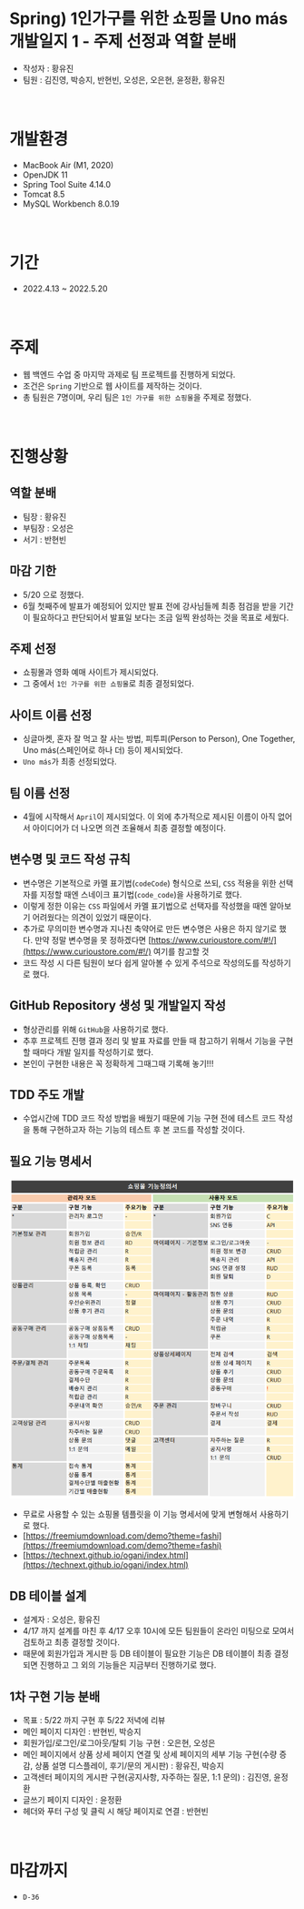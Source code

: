 # Spring) 1인가구를 위한 쇼핑몰 Uno más 개발일지 1 - 주제 선정과 역할 분배
* 작성자 : 황유진
* 팀원 : 김진영, 박승지, 반현빈, 오성은, 오은현, 윤정환, 황유진<br><br><br>

# 개발환경
* MacBook Air (M1, 2020)
* OpenJDK 11
* Spring Tool Suite 4.14.0
* Tomcat 8.5
* MySQL Workbench 8.0.19<br><br><br>

# 기간
* 2022.4.13 ~ 2022.5.20<br><br><br>

# 주제
* 웹 백엔드 수업 중 마지막 과제로 팀 프로젝트를 진행하게 되었다.
* 조건은 `Spring` 기반으로 웹 사이트를 제작하는 것이다.
* 총 팀원은 7명이며, 우리 팀은 `1인 가구를 위한 쇼핑몰`을 주제로 정했다.<br><br><br>

# 진행상황
## 역할 분배
* 팀장 : 황유진
* 부팀장 : 오성은
* 서기 : 반현빈

## 마감 기한
* 5/20 으로 정했다.
* 6월 첫째주에 발표가 예정되어 있지만 발표 전에 강사님들께 최종 점검을 받을 기간이 필요하다고 판단되어서 발표일 보다는 조금 일찍 완성하는 것을 목표로 세웠다.

## 주제 선정
* 쇼핑몰과 영화 예매 사이트가 제시되었다. 
* 그 중에서 `1인 가구를 위한 쇼핑몰`로 최종 결정되었다.

## 사이트 이름 선정
* 싱글마켓, 혼자 잘 먹고 잘 사는 방법, 피투피(Person to Person), One Together, Uno más(스페인어로 하나 더) 등이 제시되었다.
* `Uno más`가 최종 선정되었다.

## 팀 이름 선정
* 4월에 시작해서 `April`이 제시되었다. 이 외에 추가적으로 제시된 이름이 아직 없어서 아이디어가 더 나오면 의견 조율해서 최종 결정할 예정이다.

## 변수명 및 코드 작성 규칙
* 변수명은 기본적으로 카멜 표기법(`codeCode`) 형식으로 쓰되, `CSS` 적용을 위한 선택자를 지정할 때엔 스네이크 표기법(`code_code`)을 사용하기로 했다.
* 이렇게 정한 이유는 `CSS` 파일에서 카멜 표기법으로 선택자를 작성했을 때엔 알아보기 어려웠다는 의견이 있었기 때문이다.
* 추가로 무의미한 변수명과 지나친 축약어로 만든 변수명은 사용은 하지 않기로 했다. 만약 정말 변수명을 못 정하겠다면 [https://www.curioustore.com/#!/](https://www.curioustore.com/#!/) 여기를 참고할 것
* 코드 작성 시 다른 팀원이 보다 쉽게 알아볼 수 있게 주석으로 작성의도를 작성하기로 했다.

## GitHub Repository 생성 및 개발일지 작성
* 형상관리를 위해 `GitHub`을 사용하기로 했다.
* 추후 프로젝트 진행 결과 정리 및 발표 자료를 만들 때 참고하기 위해서 기능을 구현할 때마다 개발 일지를 작성하기로 했다.
* 본인이 구현한 내용은 꼭 정확하게 그때그때 기록해 놓기!!!

## TDD 주도 개발
* 수업시간에 TDD 코드 작성 방법을 배웠기 때문에 기능 구현 전에 테스트 코드 작성을 통해 구현하고자 하는 기능의 테스트 후 본 코드를 작성할 것이다.

## 필요 기능 명세서

<p align="center"><img src="../images/unoMasDocumentation.png" width="600"></p>

* 무료로 사용할 수 있는 쇼핑몰 템플릿을 이 기능 명세서에 맞게 변형해서 사용하기로 했다.
* [https://freemiumdownload.com/demo?theme=fashi](https://freemiumdownload.com/demo?theme=fashi)
* [https://technext.github.io/ogani/index.html](https://technext.github.io/ogani/index.html)

## DB 테이블 설계
* 설계자 : 오성은, 황유진
* 4/17 까지 설계를 마친 후 4/17 오후 10시에 모든 팀원들이 온라인 미팅으로 모여서 검토하고 최종 결정할 것이다.
* 때문에 회원가입과 게시판 등 DB 테이블이 필요한 기능은 DB 테이블이 최종 결정되면 진행하고 그 외의 기능들은 지금부터 진행하기로 했다.

## 1차 구현 기능 분배
* 목표 : 5/22 까지 구현 후 5/22 저녁에 리뷰
* 메인 페이지 디자인 : 반현빈, 박승지
* 회원가입/로그인/로그아웃/탈퇴 기능 구현 : 오은현, 오성은
* 메인 페이지에서 상품 상세 페이지 연결 및 상세 페이지의 세부 기능 구현(수량 증감, 상품 설명 디스플레이, 후기/문의 게시판) : 황유진, 박승지
* 고객센터 페이지의 게시판 구현(공지사항, 자주하는 질문, 1:1 문의) : 김진영, 윤정환
* 글쓰기 페이지 디자인 : 윤정환
* 헤더와 푸터 구성 및 클릭 시 해당 페이지로 연결 : 반현빈<br><br><br>

# 마감까지
* `D-36`
